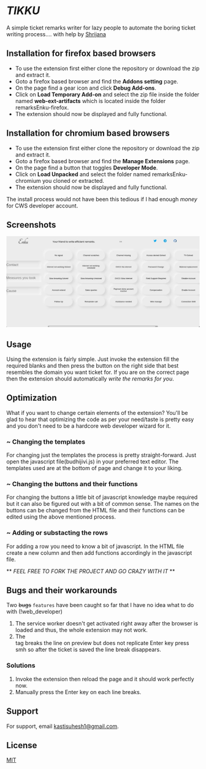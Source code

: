 
# _TIKKU_

A simple ticket remarks writer for lazy people to automate the boring ticket writing process.... with help by [Shrijana](https://github.com/ShrijanaKhatiwada)

## Installation for firefox based browsers
- To use the extension first either clone the repository or download the zip and extract it.
- Goto a firefox based browser and find the **Addons setting** page.
- On the page find a gear icon and click **Debug Add-ons**.
- Click on **Load Temporary Add-on** and select the zip file inside the folder named **web-ext-artifacts** which is located inside the folder remarksEnku-firefox.
- The extension should now be displayed and fully functional. 

## Installation for chromium based browsers
- To use the extension first either clone the repository or download the zip and extract it.
- Goto a firefox based browser and find the **Manage Extensions** page.
- On the page find a button that toggles **Developer Mode**.
- Click on **Load Unpacked** and select the folder named remarksEnku-chromium you cloned or extracted.
- The extension should now be displayed and fully functional. 

The install process would not have been this tedious if I had enough _money_ for CWS developer account.

## Screenshots

![Extension Screenshot](./remarksEnku-chromium/images/How_do_I_look_like.jpg)


## Usage

Using the extension is fairly simple.
Just invoke the extension fill the required blanks and then press the button on the right side that best resembles the domain you want ticket for.
If you are on the correct page then the extension should automatically _write the remarks for you_.


## Optimization

What if you want to change certain elements of the extension?
You'll be glad to hear that optimizing the code as per your need/taste is pretty easy and you don't need to be a hardcore web developer wizard for it.

### ~ Changing the templates
For changing just the templates the process is pretty straight-forward. Just open the javascript file(budhijivi.js) in your preferred text editor. The templates used are at the bottom of page and change it to your liking.

### ~ Changing the buttons and their functions
For changing the buttons a little bit of javascript knowledge maybe required but it can also be figured out with a bit of common sense. The names on the buttons can be changed from the HTML file and their functions can be edited using the above mentioned process.

### ~ Adding or substacting the rows
For adding a row you need to know a bit of javascript. In the HTML file create a new column and then add functions accordingly in the javascript file.

** _FEEL FREE TO FORK THE PROJECT AND GO CRAZY WITH IT_ **

## Bugs and their workarounds
Two ~~bugs~~ `features` have been caught so far that I have no idea what to do with (!web_developer)
1. The service worker doesn't get activated right away after the browser is loaded and thus, the whole extension may not work.
2. The <br> tag breaks the line on preview but does not replicate Enter key press smh so after the ticket is saved the line break disappears. 
### Solutions
1. Invoke the extension then reload the page and it should work perfectly now.
2. Manually press the Enter key on each line breaks.


## Support

For support, email kastisuhesh1@gmail.com.


## License

[MIT](https://choosealicense.com/licenses/mit/)


